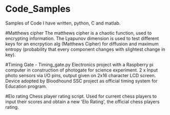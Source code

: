 # Code_Samples
Samples of Code I have written, python, C and matlab.

#Matthews cipher
The matthews cipher is a chaotic function, used to encrypting information. 
The Lyapunov dimension is used to test different keys for an encrpytion alg (Matthews Cipher) for diffusion and maximum entropy (probability that every component changes with slightest change in key).

#Timing Gate - Timing_gate.py
Electronics project with a Raspberry pi computer in construction of photogate for science experiment. 2 x Input photo sensors via I/O pins, output given on 2x16 character LCD screen. Device adopted by Bloodhound SSC project as official timing system for Education program.

#Elo rating
Chess player rating script. Used for current chess players to input their scores and obtain a new 'Elo Rating', the official chess players rating.
